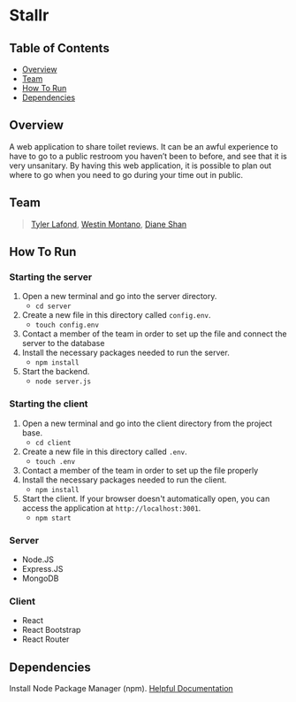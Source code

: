 # Stallr

## Table of Contents

- [Overview](#overview)
- [Team](#team)
- [How To Run](#how-to-run)
- [Dependencies](#dependencies)

## Overview

A web application to share toilet reviews. It can be an awful experience to have to go to a public restroom you haven’t been to before, and see that it is very unsanitary. By having this web application, it is possible to plan out where to go when you need to go during your time out in public.

## Team

>[Tyler Lafond](https://github.com/Tyler-Lafond), [Westin Montano](https://github.com/westinm01), [Diane Shan](https://github.com/dianeshan)

## How To Run

### Starting the server

1. Open a new terminal and go into the server directory.
    - `cd server`
2. Create a new file in this directory called `config.env`.
    - `touch config.env`
3. Contact a member of the team in order to set up the file and connect the server to the database
4. Install the necessary packages needed to run the server.
    - `npm install`
5. Start the backend.
    - `node server.js`

### Starting the client

1. Open a new terminal and go into the client directory from the project base.
    - `cd client`
2. Create a new file in this directory called `.env`.
    - `touch .env`
3. Contact a member of the team in order to set up the file properly
4. Install the necessary packages needed to run the client.
    - `npm install`
5. Start the client. If your browser doesn't automatically open, you can access the application at `http://localhost:3001`.
    - `npm start`

### Server

- Node.JS
- Express.JS
- MongoDB

### Client

- React
- React Bootstrap
- React Router

## Dependencies

Install Node Package Manager (npm). [Helpful Documentation](https://www.npmjs.com/get-npm)
